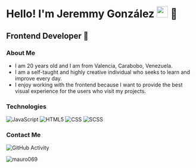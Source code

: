 <h1>Hello! I'm Jeremmy González <img src="https://raw.githubusercontent.com/iampavangandhi/iampavangandhi/master/gifs/Hi.gif" width="30px"> 🚀</h1>
<h2>Frontend Developer 🎨</h2>

### About Me
- I am 20 years old and I am from Valencia, Carabobo, Venezuela.
- I am a self-taught and highly creative individual who seeks to learn and improve every day.
- I enjoy working with the frontend because I want to provide the best visual experience for the users who visit my projects.

### Technologies
  ![JavaScript](https://img.shields.io/badge/-JavaScript-333333?style=flat&logo=javascript)
  ![HTML5](https://img.shields.io/badge/-HTML5-333333?style=flat&logo=HTML5)
  ![CSS](https://img.shields.io/badge/-CSS-333333?style=flat&logo=CSS3&logoColor=1572B6)
  ![SCSS](https://img.shields.io/badge/-SCSS-333333?style=flat&logo=SASS&logoColor=CE6B9E)
  <!-- 
  ![Typescript](https://img.shields.io/badge/-Typescript-333333?style=flat&logo=typescript)
  ![Angular](https://img.shields.io/badge/-Angular-333333?style=flat&logo=angular)
  ![React](https://img.shields.io/badge/-React-333333?style=flat&logo=react) 
  ![Redux](https://img.shields.io/badge/-Redux-333333?style=flat&logo=redux)
  ![Figma](https://img.shields.io/badge/-Figma-333333?style=flat&logo=figma)
  <br/>
  ![Node.js](https://img.shields.io/badge/-Node.js-333333?style=flat&logo=node.js)
  ![Express](https://img.shields.io/badge/-Express-333333?style=flat&logo=express)
  ![PostgreSQL](https://img.shields.io/badge/-PostgreSQL-333333?style=flat&logo=postgresql)
  ![Sequelize](https://img.shields.io/badge/-Sequelize-333333?style=flat&logo=sequelize)
  ![MongoDB](https://img.shields.io/badge/-MongoDB-333333?style=flat&logo=MongoDB)
  -->

### Contact Me
<!--
<a href="https://www.linkedin.com/in/maurovera/"><img alt="LinkedIn" src="https://img.shields.io/badge/LinkedIn-Mauro%20Vera-blue?style=flat-square&logo=linkedin"></a>
<a href="https://www.youtube.com/channel/UCUORUOKKg8Ezj4tBJb_cRUQ"><img alt="Youtube" src="https://img.shields.io/badge/Youtube-Mauro%20Dev-blue?style=flat-square&logo=youtube"></a>
<a href="https://www.tiktok.com/@devmauro_"><img alt="Tiktok" src="https://img.shields.io/badge/Dev Mauro-blue?style=flat-square&logo=tiktok"></a>  
<a href="maurovera069@gmail.com"><img alt="Email" src="https://img.shields.io/badge/Gmail-Maurovera069@gmail.com-blue?style=flat-square&logo=gmail"></a>  
-->
![GitHub Activity](https://github-readme-stats.vercel.app/api?username=Hechemama&show_icons=true)

<p align="left"> <img src="https://komarev.com/ghpvc/?username=mauro069&label=Profile%20views&color=0e75b6&style=flat" alt="mauro069" /> </p>
